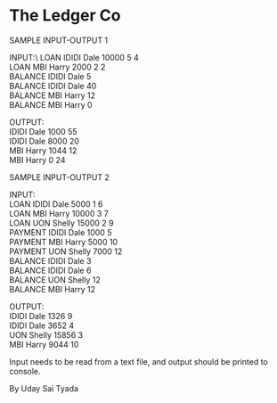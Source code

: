 # The Ledger Co

SAMPLE INPUT-OUTPUT 1

INPUT:\ 
LOAN IDIDI Dale 10000 5 4 \
LOAN MBI Harry 2000 2 2 \
BALANCE IDIDI Dale 5 \
BALANCE IDIDI Dale 40\
BALANCE MBI Harry 12\
BALANCE MBI Harry 0

OUTPUT:\
IDIDI Dale 1000 55\
IDIDI Dale 8000 20\
MBI Harry 1044 12\
MBI Harry 0 24

SAMPLE INPUT-OUTPUT 2

INPUT:\
LOAN IDIDI Dale 5000 1 6\
LOAN MBI Harry 10000 3 7\
LOAN UON Shelly 15000 2 9\
PAYMENT IDIDI Dale 1000 5\
PAYMENT MBI Harry 5000 10\
PAYMENT UON Shelly 7000 12\
BALANCE IDIDI Dale 3\
BALANCE IDIDI Dale 6\
BALANCE UON Shelly 12\
BALANCE MBI Harry 12

OUTPUT:\
IDIDI Dale 1326 9\
IDIDI Dale 3652 4\
UON Shelly 15856 3\
MBI Harry 9044 10

Input needs to be read from a text file, and output should be printed to console.


By Uday Sai Tyada
